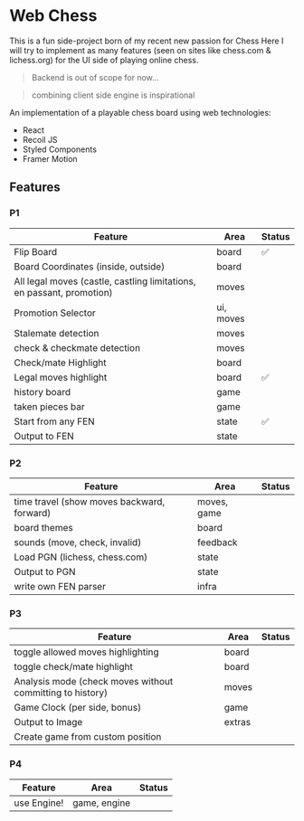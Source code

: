 # Web Chess

This is a fun side-project born of my recent new passion for Chess
Here I will try to implement as many features (seen on sites like chess.com & lichess.org)
for the UI side of playing online chess.

> Backend is out of scope for now...

> combining client side engine is inspirational 

An implementation of a playable chess board using web technologies: 

- React
- Recoil JS
- Styled Components
- Framer Motion


## Features

### P1

| Feature | Area | Status
|-------- | -----| -----------
| Flip Board | board |   ✅
| Board Coordinates (inside, outside) | board |
| All legal moves (castle, castling limitations, en passant, promotion) | moves | 
| Promotion Selector | ui, moves | 
| Stalemate detection | moves |
| check & checkmate detection | moves |
| Check/mate Highlight | board |
| Legal moves highlight | board | ✅
| history board | game |
| taken pieces bar | game | 
| Start from any FEN | state |  ✅
| Output to FEN | state |


### P2

| Feature | Area | Status
|-------- | -----| -----------
| time travel (show moves backward, forward) | moves, game |
| board themes | board | 
| sounds (move, check, invalid) | feedback |
| Load PGN (lichess, chess.com) | state |
| Output to PGN | state |
| write own FEN parser | infra

### P3

| Feature | Area | Status
|-------- | -----| -----------
| toggle allowed moves highlighting | board | 
| toggle check/mate highlight | board |
| Analysis mode (check moves without committing to history) | moves |
| Game Clock (per side, bonus) | game |
| Output to Image | extras |
| Create game from custom position

### P4

| Feature | Area | Status
|-------- | -----| -----------
| use Engine! | game, engine | 

